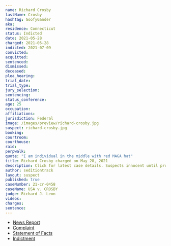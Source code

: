 ```yaml
---
name: Richard Crosby
lastName: Crosby
hashtag: GoofyGander
aka:
residence: Connecticut
status: Indicted
date: 2021-05-28
charged: 2021-05-28
indicted: 2021-07-09
convicted:
acquitted:
sentenced:
dismissed:
deceased:
plea_hearing:
trial_date:
trial_type:
jury_selection:
sentencing:
status_conference:
age: 25
occupation:
affiliations:
jurisdiction: Federal
image: /images/preview/richard-crosby.jpg
suspect: richard-crosby.jpg
booking:
courtroom:
courthouse:
raid:
perpwalk:
quote: "I am individual in the middle with red MAGA hat"
title: Richard Crosby charged on May 28, 2021
description: Click for latest case details. Suspects innocent until proven guilty.
author: seditiontrack
layout: suspect
published: true
caseNumber: 21-cr-0458
caseName: USA v. CROSBY
judge: Richard J. Leon
videos:
charges:
sentence:
---
```

- [News Report](https://www.courant.com/news/connecticut/hc-news-crosby-capitol-riot-20210603-20210603-5alcjgmuafddvavo667mmm4epe-story.html)
- [Complaint](https://www.justice.gov/usao-dc/case-multi-defendant/file/1401781/download)
- [Statement of Facts](https://www.justice.gov/usao-dc/case-multi-defendant/file/1401786/download)
- [Indictment](https://www.justice.gov/usao-dc/case-multi-defendant/file/1412501/download)
